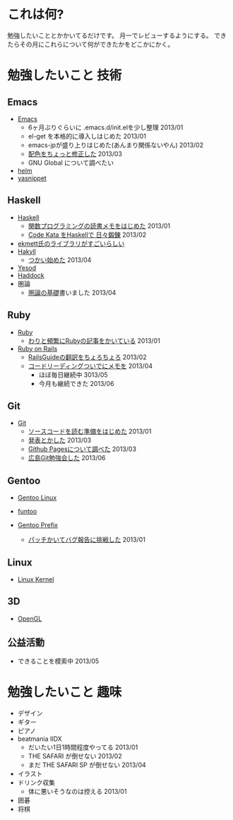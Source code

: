 # これは何?

勉強したいこととかかいてるだけです。
月一でレビューするようにする。
できたらその月にこれらについて何ができたかをどこかにかく。

# 勉強したいこと 技術

## Emacs

* [Emacs](http://www.gnu.org/software/emacs/)
  * 6ヶ月ぶりぐらいに .emacs.d/init.elを少し整理 2013/01
  * el-get を本格的に導入しはじめた 2013/01
  * emacs-jpが盛り上りはじめた(あんまり関係ないやん) 2013/02
  * [配色をちょっと修正した]() 2013/03
  * GNU Global について調べたい
* [helm](https://github.com/emacs-helm/helm)
* [yasnippet](https://github.com/capitaomorte/yasnippet)

## Haskell

* [Haskell](http://www.haskell.org/haskellwiki/Haskell)
  * [関数プログラミングの読書メモをはじめた](https://github.com/eiel/Introduction-to-Functional-Programming-using-Haskell) 2013/01
  * [Code Kata をHaskellで 日々鍛錬](https://github.com/eiel/haskell_codekata) 2013/02
* [ekmett氏のライブラリがすごいらしい](https://github.com/ekmett)
* [Hakyll](http://jaspervdj.be/hakyll/)
  * [つかい始めた](http://railsdoc.eiel.info/) 2013/04
* [Yesod](http://www.yesodweb.com/)
* [Haddock](http://www.haskell.org/haddock/)
* 圏論
  * [圏論の基礎](http://www.amazon.co.jp/gp/product/4621063243?ie=UTF8&camp=1207&creative=8411&creativeASIN=4621063243&linkCode=shr&tag=eiel-22&psc=1)書いました 2013/04

## Ruby

* [Ruby](http://www.ruby-lang.org/ja/)
  * [わりと頻繁にRubyの記事をかいている](http://blog.eiel.info/blog/categories/ruby/) 2013/01
* [Ruby on Rails](https://github.com/rails/rails)
  * [RailsGuideの翻訳をちょろちょろ](https://github.com/eiel/docrails) 2013/02
  * [コードリーディングついでにメモを](http://railsdoc.eiel.info/) 2013/04
    * ほぼ毎日継続中 3013/05
    * 今月も継続できた 2013/06

## Git

* [Git](http://git-scm.com/)
  * [ソースコードを読む準備をはじめた](http://blog.eiel.info/blog/2012/12/22/ready-to-read-source-git/) 2013/01
  * [発表とかした](http://blog.eiel.info/blog/2013/02/23/okagit-20130223/) 2013/03
  * [Github Pagesについて調べた](http://blog.eiel.info/blog/2013/02/17/github-pages/) 2013/03
  * [広島Git勉強会した](http://hiroshimarb.github.io/blog/2013/04/06/hiroshimarb-git-201306/) 2013/06

## Gentoo
* [Gentoo Linux](http://www.gentoo.org/)

* [funtoo](http://www.funtoo.org/wiki/Welcome)

* [Gentoo Prefix](http://www.gentoo.org/proj/en/gentoo-alt/prefix/)
  * [パッチかいてバグ報告に挑戦した](http://blog.eiel.info/blog/2013/01/14/write-patch-gentoo-prefix-of-git/) 2013/01

## Linux

* [Linux Kernel](http://www.kernel.org/)

## 3D

* [OpenGL](http://www.opengl.org/)

## 公益活動

* できることを模索中 2013/05

# 勉強したいこと 趣味

* デザイン
* ギター
* ピアノ
* beatmania IIDX
  * だいたい1日1時間程度やってる 2013/01
  * THE SAFARI が倒せない 2013/02
  * まだ THE SAFARI SP が倒せない 2013/04
* イラスト
* ドリンク収集
  * 体に悪いそうなのは控える 2013/01
* 囲碁
* 将棋
